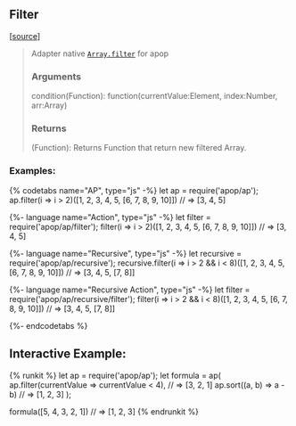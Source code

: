 ## Filter 
[[source]({{book.rep}}/actions/array/filter.js)]

> Adapter native [`Array.filter`](https://www.w3schools.com/jsref/jsref_filter.asp) for apop
> ### Arguments
> 
> condition(Function): function(currentValue:Element, index:Number, arr:Array)
> 
> ### Returns
> 
> (Function): Returns Function that return new filtered Array.

### Examples: 
{% codetabs name="AP", type="js" -%} 
let ap = require('apop/ap');
ap.filter(i => i > 2)([1, 2, 3, 4, 5, [6, 7, 8, 9, 10]])
// => [3, 4, 5]

{%- language name="Action", type="js" -%}
let filter = require('apop/ap/filter');
filter(i => i > 2)([1, 2, 3, 4, 5, [6, 7, 8, 9, 10]])
// => [3, 4, 5]

{%- language name="Recursive", type="js" -%}
let recursive = require('apop/ap/recursive');
recursive.filter(i => i > 2 && i < 8)([1, 2, 3, 4, 5, [6, 7, 8, 9, 10]])
// => [3, 4, 5, [7, 8]]

{%- language name="Recursive Action", type="js" -%}
let filter = require('apop/ap/recursive/filter');
filter(i => i > 2 && i < 8)([1, 2, 3, 4, 5, [6, 7, 8, 9, 10]])
// => [3, 4, 5, [7, 8]]

{%- endcodetabs %}

## Interactive Example:

{% runkit %}
let ap = require('apop/ap');
let formula = ap(
    ap.filter(currentValue => currentValue < 4), // => [3, 2, 1]
    ap.sort((a, b) => a - b) // => [1, 2, 3]
);

formula([5, 4, 3, 2, 1])
// => [1, 2, 3]
{% endrunkit %}



